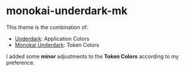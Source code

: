 # monokai-underdark-mk

This theme is the combination of:

- [Underdark](https://marketplace.visualstudio.com/items?itemName=RolandoTaipe.Underdark): Application Colors
- [Monokai Underdark](https://marketplace.visualstudio.com/items?itemName=zrthxn.monokai-underdark): Token Colors

I added some **minor** adjustments to the **Token Colors** according to my preference.
